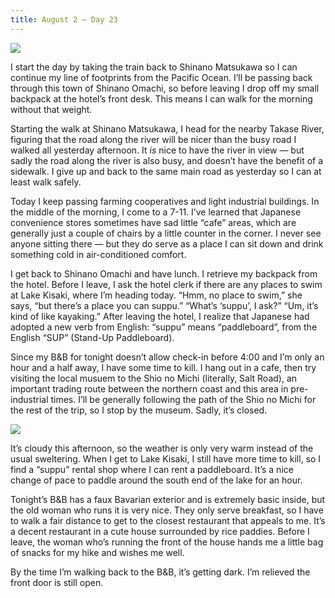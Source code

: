 ```yaml
---
title: August 2 — Day 23
---
```


![](./images/IMG_8910.jpg)

I start the day by taking the train back to Shinano Matsukawa so I can continue my line of footprints from the Pacific Ocean. I’ll be passing back through this town of Shinano Omachi, so before leaving I drop off my small backpack at the hotel’s front desk. This means I can walk for the morning without that weight.

Starting the walk at Shinano Matsukawa, I head for the nearby Takase River, figuring that the road along the river will be nicer than the busy road I walked all yesterday afternoon. It _is_ nice to have the river in view — but sadly the road along the river is also busy, and doesn’t have the benefit of a sidewalk. I give up and back to the same main road as yesterday so I can at least walk safely.

Today I keep passing farming cooperatives and light industrial buildings. In the middle of the morning, I come to a 7-11. I’ve learned that Japanese convenience stores sometimes have sad little “cafe” areas, which are generally just a couple of chairs by a little counter in the corner. I never see anyone sitting there — but they do serve as a place I can sit down and drink something cold in air-conditioned comfort.

I get back to Shinano Omachi and have lunch. I retrieve my backpack from the hotel. Before I leave, I ask the hotel clerk if there are any places to swim at Lake Kisaki, where I’m heading today. “Hmm, no place to swim,” she says, “but there’s a place you can suppu.” “What’s ‘suppu’, I ask?” “Um, it’s kind of like kayaking.” After leaving the hotel, I realize that Japanese had adopted a new verb from English: “suppu” means “paddleboard”, from the English “SUP” (Stand-Up Paddleboard).

Since my B&amp;B for tonight doesn’t allow check-in before 4:00 and I’m only an hour and a half away, I have some time to kill. I hang out in a cafe, then try visiting the local musuem to the Shio no Michi (literally, Salt Road), an important trading route between the northern coast and this area in pre-industrial times. I’ll be generally following the path of the Shio no Michi for the rest of the trip, so I stop by the museum. Sadly, it’s closed.

![](./images/IMG_8939.jpg)

It’s cloudy this afternoon, so the weather is only very warm instead of the usual sweltering. When I get to Lake Kisaki, I still have more time to kill, so I find a “suppu” rental shop where I can rent a paddleboard. It’s a nice change of pace to paddle around the south end of the lake for an hour.

Tonight’s B&amp;B has a faux Bavarian exterior and is extremely basic inside, but the old woman who runs it is very nice. They only serve breakfast, so I have to walk a fair distance to get to the closest restaurant that appeals to me. It’s a decent restaurant in a cute house surrounded by rice paddies. Before I leave, the woman who’s running the front of the house hands me a little bag of snacks for my hike and wishes me well.

By the time I’m walking back to the B&amp;B, it’s getting dark. I’m relieved the front door is still open.
